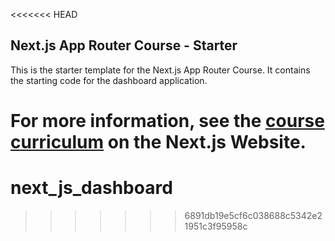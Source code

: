 <<<<<<< HEAD
## Next.js App Router Course - Starter

This is the starter template for the Next.js App Router Course. It contains the starting code for the dashboard application.

For more information, see the [course curriculum](https://nextjs.org/learn) on the Next.js Website.
=======
# next_js_dashboard
>>>>>>> 6891db19e5cf6c038688c5342e21951c3f95958c
